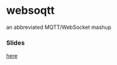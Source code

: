 # websoqtt
an abbreviated MQTT/WebSocket mashup

### Slides
[here](https://docs.google.com/presentation/d/1S7aitngWTJDw9Tyf2MSbxCstFAMV737y7ayoIYFnohM/edit?usp=sharing)

